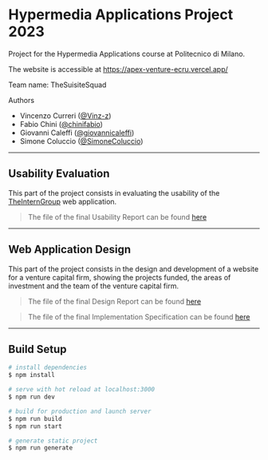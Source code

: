 # Hypermedia Applications Project 2023
Project for the Hypermedia Applications course at Politecnico di Milano.

The website is accessible at https://apex-venture-ecru.vercel.app/

Team name: TheSuisiteSquad

Authors
- Vincenzo Curreri ([@Vinz-z](https://github.com/Vinz-z))
- Fabio Chini ([@chinifabio](https://github.com/chinifabio))
- Giovanni Caleffi ([@giovannicaleffi](https://github.com/giovannicaleffi))
- Simone Coluccio ([@SimoneColuccio](https://github.com/SimoneColuccio))
- - - -
## Usability Evaluation
This part of the project consists in evaluating the usability of the [TheInternGroup](https://www.theinterngroup.com/) web application.
> The file of the final Usability Report can be found [here](https://github.com/Vinz-z/apex_venture-hyp2023/blob/master/documentation/Usability%20Report.pdf)
- - - -
## Web Application Design
This part of the project consists in the design and development of a website for a venture capital firm, showing the projects funded, the areas of investment and the team of the venture capital firm.
> The file of the final Design Report can be found [here](https://github.com/Vinz-z/apex_venture-hyp2023/blob/master/documentation/Design%20Report.pdf)

> The file of the final Implementation Specification can be found [here](https://github.com/Vinz-z/apex_venture-hyp2023/blob/master/documentation/Website%20Project%20-%20TheSuisiteSquad%20-%2019-06-2023%20.pdf)
- - - -
## Build Setup
```bash
# install dependencies
$ npm install

# serve with hot reload at localhost:3000
$ npm run dev

# build for production and launch server
$ npm run build
$ npm run start

# generate static project
$ npm run generate
```
